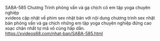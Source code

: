 

SABA-585 Chương Trình phỏng vấn và gạ chịch cô em tập yoga chuyên nghiệp	
xvideos cập nhật về phim sex nhật bản với nội dung chương trình sex nhật bản phỏng vấn và gạ chịch những em tập yoga chuyên nghiệp đứng cao xoạc chân nhất tự mã vô cùng hấp dẫn.	
https://xvideos68.com/nhat-ban/SABA-585.html
